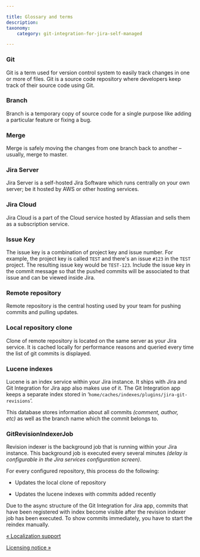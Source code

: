 ```yaml
---

title: Glossary and terms
description:
taxonomy:
    category: git-integration-for-jira-self-managed

---
```

### Git

Git is a term used for version control system to easily track changes in one or more of files. Git is a source code repository where developers keep track of their source code using Git.

### Branch

Branch is a temporary copy of source code for a single purpose like adding a particular feature or fixing a bug.

### Merge

Merge is safely moving the changes from one branch back to another – usually, merge to master.

### Jira Server

Jira Server is a self-hosted Jira Software which runs centrally on your own server; be it hosted by AWS or other hosting services.

### Jira Cloud

Jira Cloud is a part of the Cloud service hosted by Atlassian and sells them as a subscription service.

### Issue Key

The issue key is a combination of project key and issue number. For example, the project key is called `TEST` and there's an issue `#123` in the `TEST` project. The resulting issue key would be `TEST-123`. Include the issue key in the commit message so that the pushed commits will be associated to that issue and can be viewed inside Jira.

### Remote repository

Remote repository is the central hosting used by your team for pushing commits and pulling updates.

### Local repository clone 

Clone of remote repository is located on the same server as your Jira service. It is cached locally for performance reasons and queried every time the list of git commits is displayed.

### Lucene indexes 

Lucene is an index service within your Jira instance. It ships with Jira and Git Integration for Jira app also makes use of it. The Git Integration app keeps a separate index stored in ‘`home/caches/indexes/plugins/jira-git-revisions`’.

This database stores information about all commits _(comment, author, etc)_ as well as the branch name which the commit belongs to.

### GitRevisionIndexerJob 

Revision indexer is the background job that is running within your Jira instance. This background job is executed every several minutes _(delay is configurable in the Jira services configuration screen)_.

For every configured repository, this process do the following:

*   Updates the local clone of repository

*   Updates the lucene indexes with commits added recently


Due to the async structure of the Git Integration for Jira app, commits that have been registered with index become visible after the revision indexer job has been executed. To show commits immediately, you have to start the reindex manually.

[« Localization support](/git-integration-for-jira-self-managed/Localization-support)

[Licensing notice »](/git-integration-for-jira-self-managed/Licensing-notice)